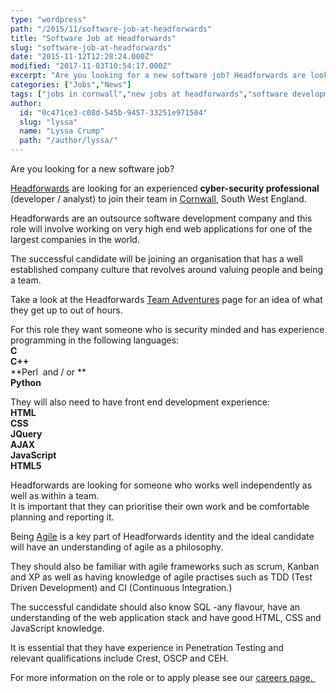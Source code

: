 ```yaml
---
type: "wordpress"
path: "/2015/11/software-job-at-headforwards"
title: "Software Job at Headforwards"
slug: "software-job-at-headforwards"
date: "2015-11-12T12:28:24.000Z"
modified: "2017-11-03T10:54:17.000Z"
excerpt: "Are you looking for a new software job? Headforwards are looking for an experienced cyber-security professional (developer / analyst) to join their team in Cornwall, South West England. Headforwards are an outsource software development company and this role will involve working on very high end web applications for one of the largest companies in the …"
categories: ["Jobs","News"]
tags: ["jobs in cornwall","new jobs at headforwards","software development cornwall","software job"]
author:
  id: "0c471ce3-c08d-545b-9457-33251e971504"
  slug: "lyssa"
  name: "Lyssa Crump"
  path: "/author/lyssa/"
---
```

Are you looking for a new software job?

[Headforwards](http://www.headforwards.com/) are looking for an experienced **cyber-security professional** (developer / analyst) to join their team in [Cornwall](http://www.lonelyplanet.com/england/southwest-england/cornwall), South West England.

Headforwards are an outsource software development company and this role will involve working on very high end web applications for one of the largest companies in the world.

The successful candidate will be joining an organisation that has a well established company culture that revolves around valuing people and being a team.

Take a look at the Headforwards [Team Adventures](http://www.headforwards.com/category/team-adventures/) page for an idea of what they get up to out of hours.

For this role they want someone who is security minded and has experience programming in the following languages:  
**C**  
**C++**  
**Perl  and / or **  
**Python**

They will also need to have front end development experience:  
**HTML**  
**CSS**  
**JQuery**  
**AJAX**  
**JavaScript**  
**HTML5**

Headforwards are looking for someone who works well independently as well as within a team.  
It is important that they can prioritise their own work and be comfortable planning and reporting it.

Being [Agile](http://www.headforwards.com/agile-excellence/) is a key part of Headforwards identity and the ideal candidate will have an understanding of agile as a philosophy.

They should also be familiar with agile frameworks such as scrum, Kanban and XP as well as having knowledge of agile practises such as TDD (Test Driven Development) and CI (Continuous Integration.)

The successful candidate should also know SQL -any flavour, have an understanding of the web application stack and have good HTML, CSS and JavaScript knowledge.

It is essential that they have experience in Penetration Testing and relevant qualifications include Crest, OSCP and CEH.

For more information on the role or to apply please see our [careers page. ](http://www.headforwards.com/careers/cyber-security-professional/)
